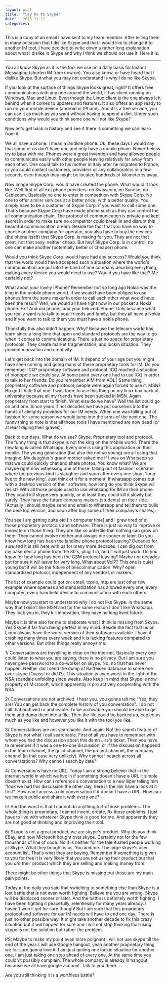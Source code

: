 ```yaml
---
layout: post
title:  "Say no to Skype"
date:   2013-11-12
categories: 
---
```


This is a copy of an email I have sent to my team member. After telling them in many occasion that I dislike Skype and that I would like to change it to another IM tool, I have decided to write down a rather long explanation about what I dislike in Skype and why I think we should not use it. Here it is.

--------------------------------------------------------------------------------

You all know Skype as it is the tool we use on a daily basis for Instant Messaging (shorten IM from now on). You also know, or have heard that I dislike Skype. But what you may not understand is why I do no like Skype.

If you look at the surface of things Skype looks great, right? It offers free communications with any one around the world, it has client running on Windows, Mac and Linux. Even though the Linux client is the one always left behind when it comes to updates and features. It also offers an app ready to run on your mobile device (android or IPhone). And it is a free service, you can use it as much as you want without having to spend a dim. Under such conditions why would you think some one will not like Skype?

Now let's get back in history and see if there is something we can learn from it.

We all have a phone. I mean a landline phone. Ok, these days I would say that some of us don't have one and only have a mobile phone. Nevertheless try to bear with me. Phones were a great invention and have allowed people to communicate easily with other people leaving relatively far away from each other. One could talk to his mother in Italy after he migrated to France, or you could contact customers, providers or any collaborators in a few seconds even though they might be located hundreds of kilometeres away.

Now image Skype Corp. would have created the phone. What would it look like. Well first of all exit phone providers: no Swisscom, no Sunrise, no Cablecom. Basically no one to enter in competition with Skype Corp. No one to offer similar services at a better price, with a better quality. You simply have to be a customer of Skype Corp. if you want to call some one. That's because Skype Corp have made phone such as they can control the all communication chain. The protocol of communication is private and kept secret in order to make sure no competitor could break in and disrupt this beautiful communication dream. Beside the fact that you have no way to choose another company for operator, you also have to buy the devices (the phone itself) that Skype Corp. is making for you. They are not that great, not that sexy, neither cheap. But hey! Skype Corp. is in control, no one can make another (potentially better or cheaper) phone. 

Would you think Skype Corp. would have had any success?  Would you think that the world would have accepted such a situation where the world's communication are put into the hand of one company deciding everything, making every device you would need to use? Would you have like that? Me certainly not?

What about your lovely IPhone? Remember not so long ago Nokia was the king in the mobile phone world. If we would have been obliged to use phones from the same maker in order to call each other what would have been the result? Well, we would all have right now in our pocket a Nokia phone. Exit Android phones and your beloved IPhone. Only because what you really want is to talk to your friends and family, but they all have a Nokia and if you want to talk to them you _must_ have a nokia phone. 

Thankfully this also didn't happen. Why? Because the telecom world has learn since a long time that open and standard protocols are the way to go when it comes to communications. There is just no space for proprietary protocols. They create market fragmentation, and lockin situation. They prevent innovation and creativity.

Let's get back into the domain of IM. It depend of your age but you might have seen coming and going many of these proprietary tools for IM. Do you remember ICQ? proprietary software and protocol. ICQ reached a situation of monopole we could say. At some point every one had to use ICQ in order to talk to her friends. Do you remember AIM from AOL? Same thing, proprietary software and protocol, people were again forced to use it. MSN? Ho god I hate that one. I was force to use this thing on my linux box back at university because all my friends have been sucked in MSN. Again proprietary from start to finish. What else do we have? Well the list could go on and one. Since years if not decades we have put ourselves into the hands of almighty providers for our IM needs. When one was falling out of fashion for some reason we would jump into the arms of the next one. The funny thing to note is that all those tools I have mentioned are now dead (or at least diging their graves).

Back to our days. What do we see? Skype. Proprietary tool and protocol. The funny thing is that skype is not the king on the mobile world. There the new king is called Whatsapp. Every one is using this application on their mobile. The young generation (but also the not so young) are all using that. Imagine! My daughter's grand mother asked me if I was on Whatsapp so that we could quickly chat and share photos. You know what? We are maybe right now witnessing one of those 'falling out of fashion' scenario where the previous kind is slaughter and soon after every one shout 'long live to the new king'. Just think of it for a moment, if whatsapp comes out with a desktop version of their software, how long do you think Skype will resist? With all those people used to use whatsapp for IM on their phone. They could kill skype very quickly, or at least they could kill it slowly but surely. They have the future company makers (students) on their side. [Actually I should maybe send and email to Whatsapp and tell them to build the desktop version, and soon after buy some of their company's shares].

You see I am getting quite old [in computer time] and I grew tired of all those proprietary protocols and software. There is just no way to improve or innovate on those thing. They are like so unfertile that nothing can grow on them. They cannot evolve neither and always die sooner or later. Do you know how long has been the landline phone protocol leaving? Decades for sure and it is still here with us for many more decades. I can dig out from my basement a phone from the 80's, plug it in, and it will just work. Do you know for how long has been the GSM protocol leaving? Maybe not decades but for sure it will leave for very long. What about VoIP? This one is quiet young but it will be the future of telecommunication. Why? open standardized protocol, independent of any vendors or makers.

The list of example could got on: email, tcp/ip, http are just other few example where openess and standardization has allowed every one, every computer, every handheld device to communication with each others.

Maybe now you start to understand why I do not like Skype. In the same way that I didn't like MSN and for the same reason I don't like Whatsapp. They lock you in, they kill innovation, they have no long lived future.

Maybe it is time also for me to elaborate what I think is missing from Skype. Yes Skype if far from being perfect in my mind. Beside the fact that us on Linux always have the worst version of their software available. I have it crashing many times every week and it is lacking features compared to other versions. But other things really annoys me:

1/ Conversations are travelling in clear on the internet. Basically every one could listen to what you are saying, there is no privacy. But I am sure you never gave password to a co-worker on skype. No, no that has never happen. Neither did I send the dump of Raiffeisen database to some one over skype (Oupss! or did I?). This situation is even worst in the light of the NSA scandale unfolding since weeks. Also keep in mind that Skype is now property of Microsoft, which apparently is pro actively cooperating with the NSA.

2/ Conversations are not archived. I hear you. you gonna tell me "Yes, they are! You can get back the complete history of you conversation". I do not call that archived or archivable. To be archivable you should be able to get them and dump them into a file. Then the file could be backed up, copied as much as you like and however you like it with the tool you like.

3/ Converstations are not searchable. And again: No! the search feature of Skype is not what I call searchable. First of all you have to remember with whom you had the discussion about this damn Jira's ticket. Then you have to remember if it was a one-to-one discussion, or if the discussion happend in the team channel, the guild channel, the project channel, the company channel (in that case very unlikely). Why cannot I search across all converstations? Why canno I seach by date?

4/ Conversations have no URL. Today I am a strong believer that in the internet world in which we live in if something doesn't have a URL it simple doesn't exist. How can I reference a conversation to a new liiper telling him "look we had this discussion the other day, here is the link have a look at it first". How can I access a old conversation if it doesn't have a URL. How can we make it public and share it with every one?

5/ And the worst is that I cannot do anything to fix those problems. The whole thing is proprietary, I cannot invent, create, fix those problems. I just have to live with whatever Skype think is good for me. And apparently they are not good at thinking and improving their tool.

6/ Skype is not a great product, we are skype's product. Why do you think EBay, and now Microsoft bought over skype. Certainly not for the few thousands of line of code. No it is neither for the talentuated people working at Skype. What they bought is us. You and me. The large skpye's user account list. That's what they are buying. Remember if something is given to you for free it is very likely that you are not using their product but that you _are_ their product which they are selling and making money from.

There might be other things that Skype is missing but those are my main pain points.

Today at the daily you said that switching to something else than Skype is a lost battle that is not even worth fighting. Believe me you are wrong. Skype will be displaced sooner or later. And the battle is definitely worth fighting. I have been fighting it peacefully, relentlessly for many years already. I haven't won it yet for sure though! But I am sure that this proprietary protocol and software for our IM needs will have to end one day. There is just no other possible way. It might take another decade to fix this crazy situation but it will happen for sure and I will not stop thinking that using skype is not the solution but rather the problem.

PS: Maybe to make my point even more poignant I will not use skype till the end of the year. I will use Google hangout, yeah another proprietary thing, we for sure gonna love it. I am just quiting one lockin situation for another one, I am just taking one step ahead of every one. At the same time you couldn't possibly complain. The whole company is already in hangout because we all have google account. Talk to you there... 

Are you still thinking it is a worthless battle?
